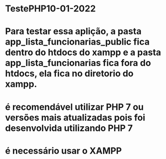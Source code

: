 # TestePHP10-01-2022
# Para testar essa aplição,  a pasta app_lista_funcionarias_public fica dentro do htdocs do xampp e a pasta app_lista_funcionarias fica fora do htdocs, ela fica no diretorio do xampp.
# é  recomendável utilizar  PHP 7  ou versões mais atualizadas  pois foi desenvolvida utilizando PHP 7
# é necessário usar o XAMPP
